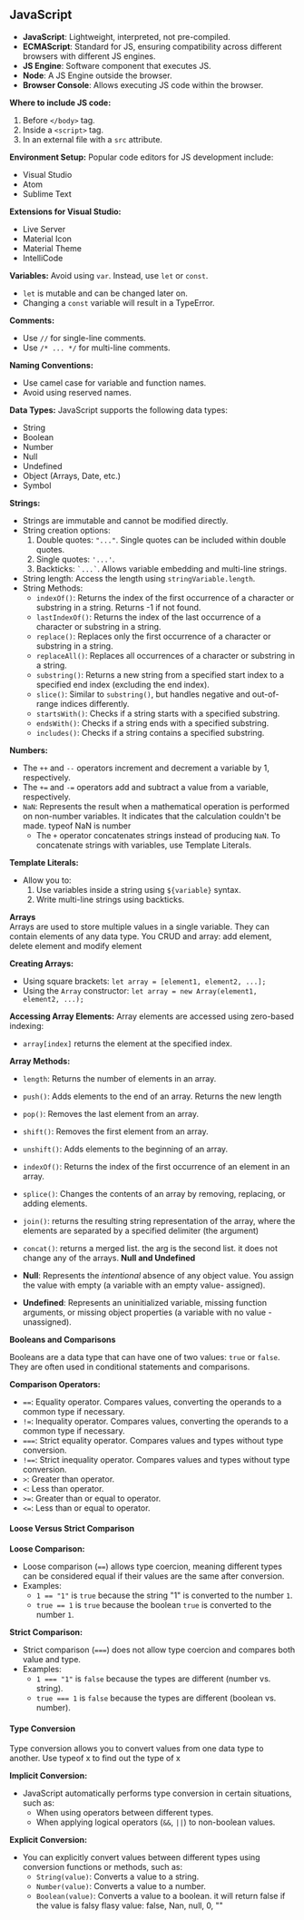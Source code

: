 ## JavaScript

- **JavaScript**: Lightweight, interpreted, not pre-compiled.
- **ECMAScript**: Standard for JS, ensuring compatibility across different browsers with different JS engines.
- **JS Engine**: Software component that executes JS.
- **Node**: A JS Engine outside the browser.
- **Browser Console**: Allows executing JS code within the browser.

**Where to include JS code:**
1. Before `</body>` tag.
2. Inside a `<script>` tag.
3. In an external file with a `src` attribute.

**Environment Setup:** 
Popular code editors for JS development include:
- Visual Studio
- Atom
- Sublime Text

**Extensions for Visual Studio:** 
- Live Server
- Material Icon
- Material Theme
- IntelliCode

**Variables:**
Avoid using `var`. Instead, use `let` or `const`.
- `let` is mutable and can be changed later on.
- Changing a `const` variable will result in a TypeError.

**Comments:**
- Use `//` for single-line comments.
- Use `/* ... */` for multi-line comments.

**Naming Conventions:**
- Use camel case for variable and function names.
- Avoid using reserved names.

**Data Types:**
JavaScript supports the following data types:
- String
- Boolean
- Number
- Null
- Undefined
- Object (Arrays, Date, etc.)
- Symbol

**Strings:**
- Strings are immutable and cannot be modified directly.
- String creation options:
  1. Double quotes: `"..."`. Single quotes can be included within double quotes.
  2. Single quotes: `'...'`.
  3. Backticks: `` `...` ``. Allows variable embedding and multi-line strings.
- String length: Access the length using `stringVariable.length`.
- String Methods:
  - `indexOf()`: Returns the index of the first occurrence of a character or substring in a string. Returns -1 if not found.
  - `lastIndexOf()`: Returns the index of the last occurrence of a character or substring in a string.
  - `replace()`: Replaces only the first occurrence of a character or substring in a string.
  - `replaceAll()`: Replaces all occurrences of a character or substring in a string.
  - `substring()`: Returns a new string from a specified start index to a specified end index (excluding the end index).
  - `slice()`: Similar to `substring()`, but handles negative and out-of-range indices differently.
  - `startsWith()`: Checks if a string starts with a specified substring.
  - `endsWith()`: Checks if a string ends with a specified substring.
  - `includes()`: Checks if a string contains a specified substring.

**Numbers:**
- The `++` and `--` operators increment and decrement a variable by 1, respectively.
- The `+=` and `-=` operators add and subtract a value from a variable, respectively.
- `NaN`: Represents the result when a mathematical operation is performed on non-number variables. It indicates that the calculation couldn't be made. typeof NaN is number
  - The `+` operator concatenates strings instead of producing `NaN`. To concatenate strings with variables, use Template Literals.

**Template Literals:**
- Allow you to:
  1. Use variables inside a string using `${variable}` syntax.
  2. Write multi-line strings using backticks.
  
**Arrays**\
Arrays are used to store multiple values in a single variable. They can contain elements of any data type. You CRUD and array: add element, delete element and modify element

**Creating Arrays:**
- Using square brackets: `let array = [element1, element2, ...];`
- Using the `Array` constructor: `let array = new Array(element1, element2, ...);`

**Accessing Array Elements:**
Array elements are accessed using zero-based indexing:
- `array[index]` returns the element at the specified index.

**Array Methods:**
- `length`: Returns the number of elements in an array.
- `push()`: Adds elements to the end of an array. Returns the new length
- `pop()`: Removes the last element from an array.
- `shift()`: Removes the first element from an array.
- `unshift()`: Adds elements to the beginning of an array.
- `indexOf()`: Returns the index of the first occurrence of an element in an array.
- `splice()`: Changes the contents of an array by removing, replacing, or adding elements.
- `join()`: returns the resulting string representation of the array, where the elements are separated by a specified delimiter (the argument)
- `concat()`: returns a merged list. the arg is the second list. it does not change any of the arrays.
**Null and Undefined**

- **Null**: Represents the *intentional* absence of any object value. You assign the value with empty (a variable with an empty value- assigned).
- **Undefined**: Represents an uninitialized variable, missing function arguments, or missing object properties (a variable with no value - unassigned).

**Booleans and Comparisons**

Booleans are a data type that can have one of two values: `true` or `false`. They are often used in conditional statements and comparisons.

**Comparison Operators:**
- `==`: Equality operator. Compares values, converting the operands to a common type if necessary.
- `!=`: Inequality operator. Compares values, converting the operands to a common type if necessary.
- `===`: Strict equality operator. Compares values and types without type conversion.
- `!==`: Strict inequality operator. Compares values and types without type conversion.
- `>`: Greater than operator.
- `<`: Less than operator.
- `>=`: Greater than or equal to operator.
- `<=`: Less than or equal to operator.

#### Loose Versus Strict Comparison

**Loose Comparison:**
- Loose comparison (`==`) allows type coercion, meaning different types can be considered equal if their values are the same after conversion.
- Examples:
  - `1 == "1"` is `true` because the string "1" is converted to the number `1`.
  - `true == 1` is `true` because the boolean `true` is converted to the number `1`.

**Strict Comparison:**
- Strict comparison (`===`) does not allow type coercion and compares both value and type.
- Examples:
  - `1 === "1"` is `false` because the types are different (number vs. string).
  - `true === 1` is `false` because the types are different (boolean vs. number).

#### Type Conversion

Type conversion allows you to convert values from one data type to another. Use typeof x to find out the type of x 

**Implicit Conversion:**
- JavaScript automatically performs type conversion in certain situations, such as:
  - When using operators between different types.
  - When applying logical operators (`&&`, `||`) to non-boolean values.

**Explicit Conversion:**
- You can explicitly convert values between different types using conversion functions or methods, such as:
  - `String(value)`: Converts a value to a string.
  - `Number(value)`: Converts a value to a number.
  - `Boolean(value)`: Converts a value to a boolean. it will return false if the value is falsy
 flasy value: false, Nan, null, 0, "" 










